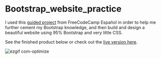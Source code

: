 # Bootstrap_website_practice
I used this [guided project](https://www.youtube.com/watch?v=QCw0L6FupQ0&t) from FreeCodeCamp Español in order to help me further cement my Bootstrap knowledge, and then build and design a beautiful website using 95% Bootstrap and very little CSS. 

See the finished product below or check out the [live version here](https://guydavidwhittaker.com/Bootstrap_website_practice/).

![ezgif com-optimize](https://github.com/gdwhittaker94/Bootstrap_website_practice/assets/105855731/c70d5a8a-dfed-444d-a339-fc19560c1ec4)
